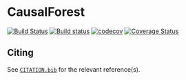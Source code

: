 # CausalForest

[![Build Status](https://app.travis-ci.com/BereniceAlexiaJocteur/CausalForest.jl.svg?branch=main)](https://app.travis-ci.com/BereniceAlexiaJocteur/CausalForest.jl)
[![Build status](https://ci.appveyor.com/api/projects/status/hi6qp3lcxc2r99xn?svg=true)](https://ci.appveyor.com/project/BereniceAlexiaJocteur/causalforest-jl)
[![codecov](https://codecov.io/gh/BereniceAlexiaJocteur/CausalForest.jl/branch/main/graph/badge.svg?token=r0tAF5y7RE)](https://codecov.io/gh/BereniceAlexiaJocteur/CausalForest.jl)
[![Coverage Status](https://coveralls.io/repos/github/BereniceAlexiaJocteur/CausalForest.jl/badge.svg?branch=main)](https://coveralls.io/github/BereniceAlexiaJocteur/CausalForest.jl?branch=main)


## Citing

See [`CITATION.bib`](CITATION.bib) for the relevant reference(s).
